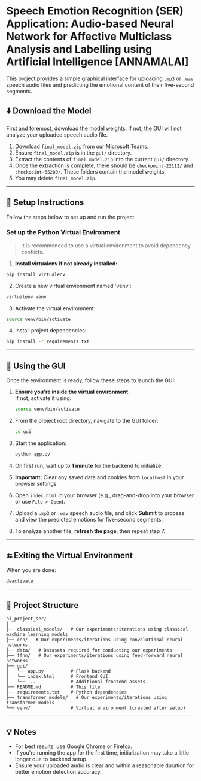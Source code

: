 # Speech Emotion Recognition (SER) Application: Audio-based Neural Network for Affective Multiclass Analysis and Labelling using Artificial Intelligence [ANNAMALAI]

This project provides a simple graphical interface for uploading `.mp3` or `.wav` speech audio files and predicting the emotional content of their five-second segments.

## ⬇️ Download the Model
First and foremost, download the model weights. If not, the GUI will not analyze your uploaded speech audio file.

1. Download `final_model.zip` from our [Microsoft Teams](https://sutdapac.sharepoint.com/:u:/s/50.021AIProject/EcqKux4dNiZCpjlTkfkeMI0BTeFZDb3uAgEciedQvrPwHQ?e=HkR1JO).
2. Ensure `final_model.zip` is in the `gui/` directory.
3. Extract the contents of `final_model.zip` into the current `gui/` directory.
4. Once the extraction is complete, there should be `checkpoint-22112/` and `checkpoint-55280/`. These folders contain the model weights.
5. You may delete `final_model.zip`.

---

## 🔧 Setup Instructions

Follow the steps below to set up and run the project.

### Set up the Python Virtual Environment

> It is recommended to use a virtual environment to avoid dependency conflicts.

1. **Install virtualenv if not already installed:**
```bash
pip install virtualenv
```

2. Create a new virtual envionment named 'venv':
```bash
virtualenv venv
```

3. Activate the virtual environment:
```bash
source venv/bin/activate
```

4. Install project dependencies:
```bash
pip install -r requirements.txt
```

---

## 🚀 Using the GUI

Once the environment is ready, follow these steps to launch the GUI:

1. **Ensure you're inside the virtual environment.**  
   If not, activate it using:

   ```bash
   source venv/bin/activate
   ```

2. From the project root directory, navigate to the GUI folder:

   ```bash
   cd gui
   ```

3. Start the application:

   ```bash
   python app.py
   ```

4. On first run, wait up to **1 minute** for the backend to initialize.

5. **Important:** Clear any saved data and cookies from `localhost` in your browser settings.

6. Open `index.html` in your browser (e.g., drag-and-drop into your browser or use `File > Open`).

7. Upload a `.mp3` or `.wav` speech audio file, and click **Submit** to process and view the predicted emotions for five-second segments.

8. To analyze another file, **refresh the page**, then repeat step 7.

---

## 🔚 Exiting the Virtual Environment

When you are done:

```bash
deactivate
```

---

## 📁 Project Structure

```
ai_project_ser/
│
├── classical_models/   # Our experiments/iterations using classical machine learning models
├── cnn/   # Our experiments/iterations using convolutional neural networks
├── data/   # Datasets required for conducting our experiments
├── ffnn/   # Our experiments/iterations using feed-forward neural networks
├── gui/
│   └── app.py          # Flask backend
│   └── index.html      # Frontend GUI
│   └── ...             # Additional frontend assets
├── README.md           # This file
├── requirements.txt    # Python dependencies
├── transformer_models/   # Our experiments/iterations using transformer models
└── venv/               # Virtual environment (created after setup)
```

---

## 💡 Notes

- For best results, use Google Chrome or Firefox.
- If you're running the app for the first time, initialization may take a little longer due to backend setup.
- Ensure your uploaded audio is clear and within a reasonable duration for better emotion detection accuracy.
